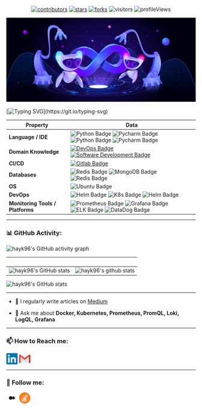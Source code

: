 <p align="center">
    <a href="https://github.com/hayk96/hayk96/graphs/contributors"><img src="https://img.shields.io/github/contributors/hayk96/hayk96?color=blue" alt="contributors"></a>
    <a href="https://github.com/hayk96/hayk96/stargazers"><img src="https://img.shields.io/github/stars/hayk96/hayk96.svg?logo=github" alt="stars"></a>
    <a href="https://github.com/hayk96/hayk96/network/members"><img src="https://img.shields.io/github/forks/hayk96/hayk96.svg?color=blue&logo=github" alt="forks"></a>
    <img src="https://visitor-badge.laobi.icu/badge?page_id=hayk96.hayk96" alt="visitors"/>
    <img src="https://gpvc.arturio.dev/hayk96" alt="profileViews"/>
</p>

![](./images/cover.jpeg)

[![Typing SVG](https://readme-typing-svg.herokuapp.com?color=57f408&center=true&vCenter=true&width=1000&duration=3500&background=000000FF&lines=$+echo+"Hi+👋,+I'm+Hayk+Davtyan";+>>>+print\("A+passionate+DevOps+Engineer+from+Armenia"\);)](https://git.io/typing-svg)

Property | Data
--- | --- 
**Language / IDE**  | ![Python Badge](https://img.shields.io/badge/-Python-3776AB?style=flat&logo=Python&logoColor=white) ![Pycharm Badge](https://img.shields.io/badge/-Pycharm-3776AB?style=flat&logo=Pycharm&logoColor=white) ![Python Badge](https://img.shields.io/badge/->__bash-3776AB?style=flat&&logoColor=white) ![Pycharm Badge](https://img.shields.io/badge/-Vim-3776AB?style=flat&logo=Vim&logoColor=white)
**Domain Knowledge**  | [![DevOps Badge](https://img.shields.io/badge/-DevOps-01D277?style=flat&logoColor=white)](https://github.com/hayk96/hayk96) [![Software Development Badge](https://img.shields.io/badge/-Software%20Development-FF6600?style=flat&logoColor=white)](https://github.com/search?q=user%3Ahayk96&type=Repositories)
**CI/CD** | [![Gitlab Badge](https://img.shields.io/badge/-Gitlab%20CI-2088FF?style=flat&logo=Gitlab&logoColor=white)](https://github.com/hayk96/hayk96)
**Databases**  | ![Redis Badge](https://img.shields.io/badge/-Redis-3776AB?style=flat&logo=Redis&logoColor=red&color=white) ![MongoDB Badge](https://img.shields.io/badge/-MongoDB-3776AB?style=flat&logo=MongoDB&logoColor=green&color=white) ![Redis Badge](https://img.shields.io/badge/-Elastic-3776AB?style=flat&logo=Elastic&logoColor=blue&color=white)
**OS**  | ![Ubuntu Badge](https://img.shields.io/badge/-Ubuntu-3776AB?style=flat&logo=Ubuntu&logoColor=orange&color=white)
**DevOps**  | ![Helm Badge](https://img.shields.io/badge/-Docker-3776AB?style=flat&logo=Docker&logoColor=blue&color=white) ![K8s Badge](https://img.shields.io/badge/-Kubernetes-3776AB?style=flat&logo=Kubernetes&logoColor=blue&color=white) ![Helm Badge](https://img.shields.io/badge/-Helm-3776AB?style=flat&logo=Helm&logoColor=blue&color=white)
**Monitoring Tools / Platforms**  | ![Prometheus Badge](https://img.shields.io/badge/-Prometheus-3776AB?style=flat&logo=Prometheus&logoColor=red&color=white) ![Grafana Badge](https://img.shields.io/badge/-Grafana-3776AB?style=flat&logo=Grafana&logoColor=orange&color=white) ![ELK Badge](https://img.shields.io/badge/-ELK-3776AB?style=flat&logo=Elastic&logoColor=blue&color=white) ![DataDog Badge](https://img.shields.io/badge/-DataDog-3776AB?style=flat&logo=DataDog&logoColor=purple&color=white)

---

<!--   GitHub stats graph -->
### 📊 GitHub Activity:
![hayk96's GitHub activity graph](https://activity-graph.herokuapp.com/graph?username=hayk96&hide_border=true&theme=react-dark)

&nbsp; | &nbsp;
--- | --- 
![hayk96's GitHub stats](https://github-readme-stats.vercel.app/api?username=hayk96&show_icons=true&theme=tokyonight&include_all_commits=true) | ![hayk96's github stats](https://github-readme-stats.vercel.app/api/top-langs/?username=hayk96&theme=tokyonight)

![hayk96's GitHub stats](https://github-readme-streak-stats.herokuapp.com/?user=hayk96)

--- 

- 📝 I regularly write articles on [Medium](https://hayk96.medium.com)

- 💬 Ask me about **Docker, Kubernetes, Prometheus, PromQL, Loki, LogQL, Grafana**

---

### **📫 How to Reach me:**
<p align="left">
<a href="https://linkedin.com/in/hayk-davtyan-" target="blank"><img align="center" src="images/social/linkedin.png" alt="Linkedin" height="30" width="30" /></a>
<a href="mailto:hayko5999@gmail.com" target="blank"><img align="center" src="images/social/gmail.png" alt="Gmail" height="30" width="30" /></a>
</p>

---

### **👀 Follow me:**
<p align="left">
<a href="https://hayk96.medium.com" target="blank"><img align="center" src="images/social/medium.png" alt="Medium" height="30" width="30" /></a>
<a href="https://stackoverflow.com/users/16454242/hayk-davtyan" target="blank"><img align="center" src="images/social/stackoverflow.png" alt="Stackoverflow" height="30" width="30" /></a>
</p>
